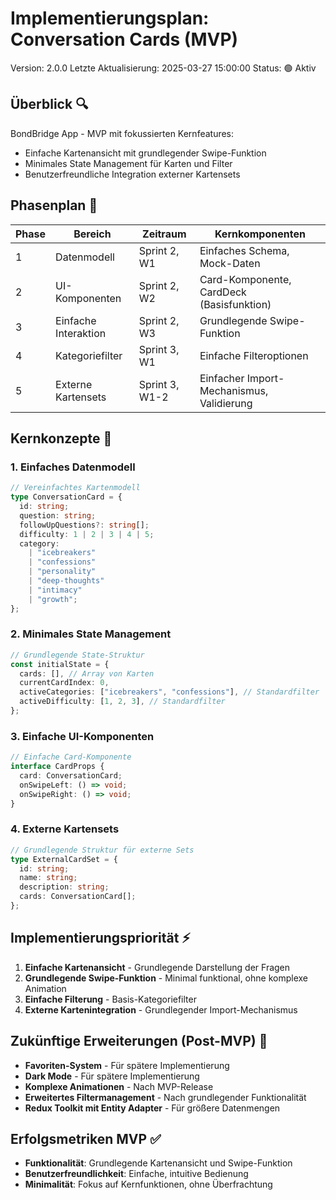 # Implementierungsplan: Conversation Cards (MVP)

Version: 2.0.0
Letzte Aktualisierung: 2025-03-27 15:00:00
Status: 🟢 Aktiv

## Überblick 🔍

BondBridge App - MVP mit fokussierten Kernfeatures:

- Einfache Kartenansicht mit grundlegender Swipe-Funktion
- Minimales State Management für Karten und Filter
- Benutzerfreundliche Integration externer Kartensets

## Phasenplan 📅

| Phase | Bereich              | Zeitraum       | Kernkomponenten                           |
| ----- | -------------------- | -------------- | ----------------------------------------- |
| 1     | Datenmodell          | Sprint 2, W1   | Einfaches Schema, Mock-Daten              |
| 2     | UI-Komponenten       | Sprint 2, W2   | Card-Komponente, CardDeck (Basisfunktion) |
| 3     | Einfache Interaktion | Sprint 2, W3   | Grundlegende Swipe-Funktion               |
| 4     | Kategoriefilter      | Sprint 3, W1   | Einfache Filteroptionen                   |
| 5     | Externe Kartensets   | Sprint 3, W1-2 | Einfacher Import-Mechanismus, Validierung |

## Kernkonzepte 🧩

### 1. Einfaches Datenmodell

```typescript
// Vereinfachtes Kartenmodell
type ConversationCard = {
  id: string;
  question: string;
  followUpQuestions?: string[];
  difficulty: 1 | 2 | 3 | 4 | 5;
  category:
    | "icebreakers"
    | "confessions"
    | "personality"
    | "deep-thoughts"
    | "intimacy"
    | "growth";
};
```

### 2. Minimales State Management

```typescript
// Grundlegende State-Struktur
const initialState = {
  cards: [], // Array von Karten
  currentCardIndex: 0,
  activeCategories: ["icebreakers", "confessions"], // Standardfilter
  activeDifficulty: [1, 2, 3], // Standardfilter
};
```

### 3. Einfache UI-Komponenten

```typescript
// Einfache Card-Komponente
interface CardProps {
  card: ConversationCard;
  onSwipeLeft: () => void;
  onSwipeRight: () => void;
}
```

### 4. Externe Kartensets

```typescript
// Grundlegende Struktur für externe Sets
type ExternalCardSet = {
  id: string;
  name: string;
  description: string;
  cards: ConversationCard[];
};
```

## Implementierungspriorität ⚡

1. **Einfache Kartenansicht** - Grundlegende Darstellung der Fragen
2. **Grundlegende Swipe-Funktion** - Minimal funktional, ohne komplexe Animation
3. **Einfache Filterung** - Basis-Kategoriefilter
4. **Externe Kartenintegration** - Grundlegender Import-Mechanismus

## Zukünftige Erweiterungen (Post-MVP) 🔮

- **Favoriten-System** - Für spätere Implementierung
- **Dark Mode** - Für spätere Implementierung
- **Komplexe Animationen** - Nach MVP-Release
- **Erweitertes Filtermanagement** - Nach grundlegender Funktionalität
- **Redux Toolkit mit Entity Adapter** - Für größere Datenmengen

## Erfolgsmetriken MVP ✅

- **Funktionalität**: Grundlegende Kartenansicht und Swipe-Funktion
- **Benutzerfreundlichkeit**: Einfache, intuitive Bedienung
- **Minimalität**: Fokus auf Kernfunktionen, ohne Überfrachtung
